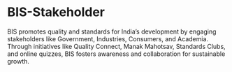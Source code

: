# BIS-Stakeholder
BIS promotes quality and standards for India’s development by engaging stakeholders like Government, Industries, Consumers, and Academia. Through initiatives like Quality Connect, Manak Mahotsav, Standards Clubs, and online quizzes, BIS fosters awareness and collaboration for sustainable growth.
